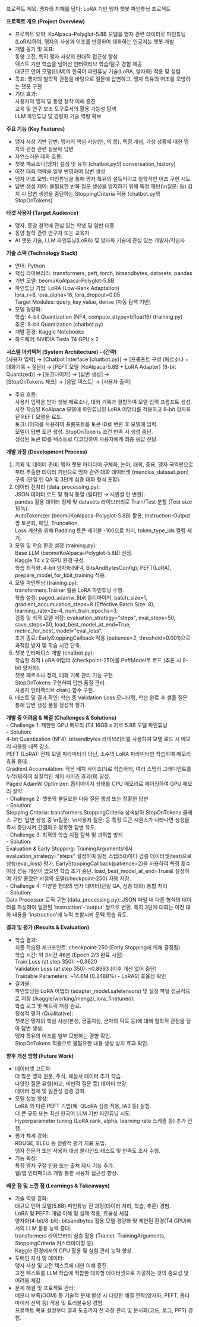 프로젝트 제목: 맹자의 지혜를 담다: LoRA 기반 맹자 챗봇 파인튜닝 프로젝트

**프로젝트 개요 (Project Overview)**   
- 프로젝트 요약: KoAlpaca-Polyglot-5.8B 모델을 맹자 관련 데이터로 파인튜닝(LoRA)하여, 맹자의 사상과 어조를 반영하여 대화하는 인공지능 챗봇 개발   
- 개발 동기 및 목표:   
    동양 고전, 특히 맹자 사상의 현대적 접근성 향상   
    텍스트 기반 학습을 넘어선 인터랙티브 학습/탐구 경험 제공   
    대규모 언어 모델(LLM)의 한국어 파인튜닝 기술(LoRA, 양자화) 적용 및 실험   
- 목표: 맹자의 철학적 관점을 바탕으로 질문에 답변하고, 맹자 특유의 어조를 모방하는 챗봇 구현   
- 기대 효과:   
    사용자의 맹자 및 동양 철학 이해 증진   
    교육 및 연구 보조 도구로서의 활용 가능성 탐색   
    LLM 파인튜닝 및 경량화 기술 역량 확보
   
**주요 기능 (Key Features)**   
- 맹자 사상 기반 답변: 맹자의 핵심 사상(인, 의 등), 특정 개념, 가상 상황에 대한 맹자의 관점 관련 질문에 답변   
- 자연스러운 대화 흐름:   
- 챗봇 페르소나(맹자) 설정 및 유지 (chatbot.py의 conversation_history)   
- 이전 대화 맥락을 일부 반영하여 답변 생성   
- 맹자 어조 모방: 파인튜닝을 통해 맹자 특유의 설득적이고 철학적인 어조 구현 시도   
- 답변 생성 제어: 불필요한 반복 질문 생성을 방지하기 위해 특정 패턴(\n질문: 등) 감지 시 답변 생성을 중단하는 StoppingCriteria 적용 (chatbot.py의 StopOnTokens)
     
**타겟 사용자 (Target Audience)**   
- 맹자, 동양 철학에 관심 있는 학생 및 일반 대중   
- 동양 철학 관련 연구자 또는 교육자   
- AI 챗봇 기술, LLM 파인튜닝(LoRA) 및 양자화 기술에 관심 있는 개발자/학습자
     
**기술 스택 (Technology Stack)**   
  - 언어: Python   
  - 핵심 라이브러리: transformers, peft, torch, bitsandbytes, datasets, pandas   
  - 기반 모델: beomi/KoAlpaca-Polyglot-5.8B   
  - 파인튜닝 기법: LoRA (Low-Rank Adaptation)   
                  lora_r=8, lora_alpha=16, lora_dropout=0.05   
                  Target Modules: query_key_value, dense (자동 탐색 기반)   
  - 모델 경량화:   
      학습: 4-bit Quantization (NF4, compute_dtype=bfloat16) (training.py)   
      추론: 8-bit Quantization (chatbot.py)   
  - 개발 환경: Kaggle Notebooks   
  - 하드웨어: NVIDIA Tesla T4 GPU x 2
     
**시스템 아키텍처 (System Architecture) - (간략)**   
[사용자 입력] → [Chatbot Interface (chatbot.py)] → [프롬프트 구성 (페르소나 + 대화기록 + 질문)] → [PEFT 모델 (KoAlpaca-5.8B + LoRA Adapter) (8-bit Quantized)] → [토크나이저] → [답변 생성] →  
[StopOnTokens 체크] → [응답 텍스트] → [사용자 출력]   
  - 주요 흐름:   
      사용자 입력을 받아 챗봇 페르소나, 대화 기록과 결합하여 모델 입력 프롬프트 생성.   
      사전 학습된 KoAlpaca 모델에 파인튜닝된 LoRA 어댑터를 적용하고 8-bit 양자화된 PEFT 모델을 로드.   
      토크나이저를 사용하여 프롬프트를 토큰 ID로 변환 후 모델에 입력.   
      모델이 답변 토큰 생성. StopOnTokens 조건 만족 시 생성 중단.   
      생성된 토큰 ID를 텍스트로 디코딩하여 사용자에게 최종 응답 전달.
      
**개발 과정 (Development Process)**   
  1. 기획 및 데이터 준비: 맹자 챗봇 아이디어 구체화, 논어, 대학, 중용, 맹자 국역판으로부터 추출한 데이터 기반으로 맹자 관련 대화 데이터셋 (mencius_dataset.json) 구축 (단일 턴 QA 및 3단계 심층 대화 형식 포함).   
  2. 데이터 전처리 (data_processing.py):   
    JSON 데이터 로드 및 형식 통일 (멀티턴 → 시퀀셜 턴 변환).   
    pandas 활용 데이터 정제 및 datasets 라이브러리로 Train/Test 분할 (Test size 10%).   
    AutoTokenizer (beomi/KoAlpaca-Polyglot-5.8B) 활용, Instruction-Output 쌍 토큰화, 패딩, Truncation.   
    Loss 계산을 위해 Padding 토큰 레이블 -100으로 처리, token_type_ids 컬럼 제거.   
  3. 모델 및 학습 환경 설정 (training.py):   
    Base LLM (beomi/KoAlpaca-Polyglot-5.8B) 선정.   
    Kaggle T4 x 2 GPU 환경 구성.   
    학습 최적화: 4-bit 양자화(NF4, BitsAndBytesConfig), PEFT(LoRA), prepare_model_for_kbit_training 적용.   
  4. 모델 파인튜닝 (training.py):   
    transformers.Trainer 활용 LoRA 파인튜닝 수행.   
    학습 설정: paged_adamw_8bit 옵티마이저, batch_size=1, gradient_accumulation_steps=8 (Effective Batch Size: 8), learning_rate=2e-4, num_train_epochs=3.   
    검증 및 최적 모델 저장: evaluation_strategy="steps", eval_steps=50, save_steps=50, load_best_model_at_end=True, metric_for_best_model="eval_loss".   
    조기 종료: EarlyStoppingCallback 적용 (patience=2, threshold=0.001)으로 과적합 방지 및 학습 시간 단축.   
  5. 챗봇 인터페이스 개발 (chatbot.py):   
    학습된 최적 LoRA 어댑터 (checkpoint-250)를 PeftModel로 로드 (추론 시 8-bit 양자화).   
    챗봇 페르소나 정의, 대화 기록 관리 기능 구현.   
    StopOnTokens 구현하여 답변 품질 관리.   
    사용자 인터랙티브 chat() 함수 구현.   
  6. 테스트 및 결과 확인: 학습 중 Validation Loss 모니터링, 학습 완료 후 샘플 질문 통해 답변 생성 품질 정성적 평가.
     
**개발 중 어려움 & 해결 (Challenges & Solutions)**   
    - Challenge 1: 제한된 GPU 메모리 (T4 16GB x 2)로 5.8B 모델 파인튜닝   
    - Solution:   
        4-bit Quantization (NF4): bitsandbytes 라이브러리를 사용하여 모델 로드 시 메모리 사용량 대폭 감소.   
        PEFT (LoRA): 전체 모델 파라미터가 아닌, 소수의 LoRA 파라미터만 학습하여 메모리 효율 증대.   
        Gradient Accumulation: 작은 배치 사이즈(1)로 학습하되, 여러 스텝의 그래디언트를 누적(8)하여 실질적인 배치 사이즈 효과(8) 달성.   
        Paged AdamW Optimizer: 옵티마이저 상태를 CPU 메모리로 페이징하여 GPU 메모리 절약.   
    - Challenge 2: 챗봇의 불필요한 다음 질문 생성 또는 장황한 답변   
    - Solution:   
        Stopping Criteria: transformers.StoppingCriteria 상속받아 StopOnTokens 클래스 구현. 답변 생성 중 \n질문:, \n사용자 질문: 등 특정 토큰 시퀀스가 나타나면 생성을 즉시 중단시켜 간결하고 명확한 답변 유도.   
    - Challenge 3: 최적의 학습 지점 탐색 및 과적합 방지   
    - Solution:   
        Evaluation & Early Stopping: TrainingArguments에서 evaluation_strategy="steps" 설정하여 일정 스텝(50)마다 검증 데이터셋(test)으로 성능(eval_loss) 평가. EarlyStoppingCallback(patience=2)을 사용하여 특정 횟수 이상 성능 개선이 없으면 학습 조기 중단. load_best_model_at_end=True로 설정하여 가장 좋았던 시점의 모델(checkpoint-250) 자동 저장.   
    - Challenge 4: 다양한 형태의 맹자 데이터(단일 QA, 심층 대화) 통합 처리   
    - Solution:   
        Data Processor 로직 구현 (data_processing.py): JSON 파일 내 다른 형식의 데이터를 파싱하여 일관된 'instruction'-'output' 쌍으로 변환. 특히 3단계 대화는 이전 대화 내용을 'instruction'에 누적 포함시켜 문맥 학습 유도.   
     
**결과 및 평가 (Results & Evaluation)**   
  - 학습 결과:   
      최종 학습된 체크포인트: checkpoint-250 (Early Stopping에 의해 결정됨)   
      학습 시간: 약 3시간 46분 (Epoch 2/3 완료 시점)   
      Train Loss (at step 350): ~0.3620   
      Validation Loss (at step 350): ~0.8993 (이후 개선 없어 중단)   
      Trainable Parameters: ~14.6M (0.2488%) - LoRA의 효율성 확인   
  - 결과물:   
      파인튜닝된 LoRA 어댑터 (adapter_model.safetensors) 및 설정 파일 성공적으로 저장 (/kaggle/working/mengzi_lora_finetuned).   
      학습 로그 및 메트릭 저장 완료.   
      정성적 평가 (Qualitative):   
      챗봇은 맹자의 핵심 사상(본성, 긍휼지심, 군자의 덕목 등)에 대해 철학적 관점을 담아 답변 생성.   
      맹자 특유의 어조를 일부 모방하는 경향 확인.   
      StopOnTokens 적용으로 불필요한 내용 생성 방지 효과 확인.
     
**향후 개선 방향 (Future Work)**   
  - 데이터셋 고도화:   
      더 많은 맹자 원문, 주석, 해설서 데이터 추가 학습.   
      다양한 질문 유형(비교, 비판적 질문 등) 데이터 보강.   
      데이터 정제 및 일관성 검증 강화.   
  - 모델 성능 향상:   
      LoRA 외 다른 PEFT 기법(예: QLoRA 심층 적용, IA3 등) 실험.   
      더 큰 규모 또는 최신 한국어 LLM 기반 파인튜닝 시도.   
      Hyperparameter tuning (LoRA rank, alpha, learning rate 스케줄 등) 추가 진행.   
  - 평가 체계 강화:   
      ROUGE, BLEU 등 정량적 평가 지표 도입.   
      맹자 전문가 또는 사용자 대상 블라인드 테스트 및 만족도 조사 수행.   
  - 기능 확장:   
      특정 맹자 구절 인용 또는 출처 제시 기능 추가.   
      웹/앱 인터페이스 개발 통한 사용자 접근성 향상.
     
**배운 점 및 느낀 점 (Learnings & Takeaways)**   
  - 기술 역량 강화:   
      대규모 언어 모델(5.8B) 파인튜닝 전 과정(데이터 처리, 학습, 추론) 경험.   
      LoRA 및 PEFT: 개념 이해 및 실제 적용, 효율성 체감.   
      양자화(4-bit/8-bit): bitsandbytes 활용 모델 경량화 및 제한된 환경(T4 GPU)에서의 LLM 활용 능력 증대.   
      transformers 라이브러리 심층 활용 (Trainer, TrainingArguments, StoppingCriteria 커스터마이징 등).   
      Kaggle 환경에서의 GPU 활용 및 실험 관리 능력 향상.   
  - 도메인 지식 및 데이터:   
      맹자 사상 및 고전 텍스트에 대한 이해 증진.   
      고전 텍스트를 LLM 학습에 적합한 대화형 데이터셋으로 가공하는 것의 중요성 및 어려움 체감.   
  - 문제 해결 및 프로젝트 관리:   
      메모리 부족(OOM) 등 기술적 문제 발생 시 다양한 해결 전략(양자화, PEFT, 옵티마이저 선택 등) 적용 및 트러블슈팅 경험.   
      프로젝트 목표 설정부터 결과 도출까지 전 과정 관리 및 문서화(코드, 로그, PPT) 경험.   
